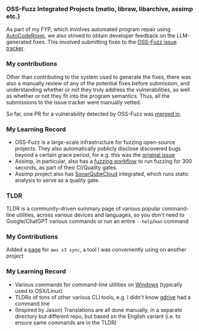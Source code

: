 ### OSS-Fuzz Integrated Projects (matio, libraw, libarchive, assimp etc.)

As part of my FYP, which involves automated program repair using [AutoCodeRover](http://autocoderover.dev/), we also strived to obtain developer feedback on the LLM-generated fixes. This involved submitting fixes to the [OSS-Fuzz issue tracker](https://issues.oss-fuzz.com/issues?q=coderover).

### My contributions

Other than contributing to the system used to generate the fixes, there was also a manually review of any of the potential fixes before submission, and understanding whether or not they truly address the vulnerabilities, as well as whether or not they fit into the program semantics. Thus, all the submissions to the issue tracker were manually vetted.

So far, one PR for a vulnerability detected by OSS-Fuzz was [merged in](https://github.com/assimp/assimp/pull/6055).

### My Learning Record
- OSS-Fuzz is a large-scale infrastructure for fuzzing open-source projects. They also automatically publicly disclose discovered bugs beyond a certain grace period, for e.g. this was the [original issue](https://issues.oss-fuzz.com/issues/372765427)
- Assimp, in particular, also has a [fuzzing workflow](https://github.com/assimp/assimp/blob/master/.github/workflows/cifuzz.yml) to run fuzzing for 300 seconds, as part of their CI/Quality gates.
- Assimp project also has [SonarQubeCloud](https://github.com/apps/sonarqubecloud) integrated, which runs static analysis to serve as a quality gate.

### TLDR

TLDR is a community-driven summary page of various popular command-line utilities, across various devices and languages, so you don't need to Google/ChatGPT various commands or run an entire `--help`/`man` command

### My Contributions

Added a [page](https://github.com/tldr-pages/tldr/pull/15972) for `aws s3 sync`, a tool I was conveniently using on another project

### My Learning Record

- Various commands for command-line utilities on [Windows](https://github.com/tldr-pages/tldr/blob/main/pages/windows) (typically used to OSX/Linux)
- TLDRs of tons of other various CLI tools, e.g. I didn't know [gdrive](https://github.com/tldr-pages/tldr/blob/main/pages/common/gdrive.md) had a command line
- (Inspired by Jason) Translations are all done manually, in a separate directory but different repo, but based on the English variant (i.e. to ensure same commands are in the TLDR)

